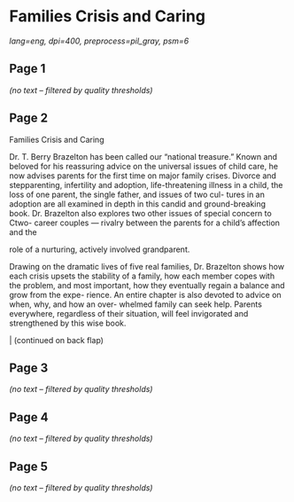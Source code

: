 # Families Crisis and Caring

_lang=eng, dpi=400, preprocess=pil_gray, psm=6_

## Page 1
_(no text – filtered by quality thresholds)_

## Page 2
Families
Crisis and Caring

Dr. T. Berry Brazelton has been called
our “national treasure.” Known and
beloved for his reassuring advice on the
universal issues of child care, he now
advises parents for the first time on major
family crises. Divorce and stepparenting,
infertility and adoption, life-threatening
illness in a child, the loss of one parent,
the single father, and issues of two cul-
tures in an adoption are all examined in
depth in this candid and ground-breaking
book. Dr. Brazelton also explores two
other issues of special concern to Ctwo-
career couples — rivalry between the
parents for a child’s affection and the

role of a nurturing, actively involved
grandparent.

Drawing on the dramatic lives of five real
families, Dr. Brazelton shows how each
crisis upsets the stability of a family, how
each member copes with the problem,
and most important, how they eventually
regain a balance and grow from the expe-
rience. An entire chapter is also devoted
to advice on when, why, and how an over-
whelmed family can seek help. Parents
everywhere, regardless of their situation,
will feel invigorated and strengthened by
this wise book.

|
(continued on back flap)

## Page 3
_(no text – filtered by quality thresholds)_

## Page 4
_(no text – filtered by quality thresholds)_

## Page 5
_(no text – filtered by quality thresholds)_
